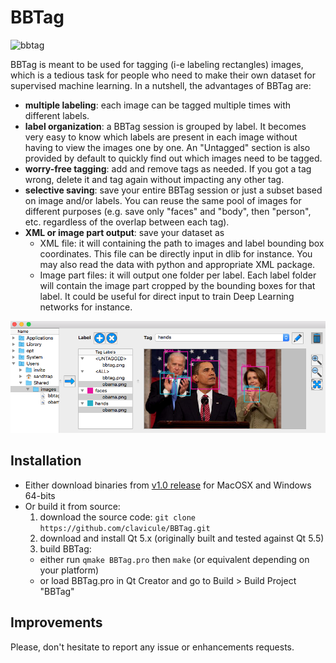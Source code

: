 # BBTag

![bbtag](https://cloud.githubusercontent.com/assets/4286942/13345189/82ce5ece-dc22-11e5-96d4-c89eb4ea7559.png)


BBTag is meant to be used for tagging (i-e labeling rectangles) images, which is a tedious task for people who need to make their own dataset for supervised machine learning. In a nutshell, the advantages of BBTag are: 
* **multiple labeling**: each image can be tagged multiple times with different labels. 
* **label organization**: a BBTag session is grouped by label. It becomes very easy to know which labels are present in each image without having to view the images one by one. An "Untagged" section is also provided by default to quickly find out which images need to be tagged. 
* **worry-free tagging**: add and remove tags as needed. If you got a tag wrong, delete it and tag again without impacting any other tag. 
* **selective saving**: save your entire BBTag session or just a subset based on image and/or labels. You can reuse the same pool of images for different purposes (e.g. save only "faces" and "body", then "person", etc. regardless of the overlap between each tag). 
* **XML or image part output**: save your dataset as 
  * XML file: it will containing the path to images and label bounding box coordinates. This file can be directly input in dlib for instance. You may also read the data with python and appropriate XML package. 
  * Image part files: it will output one folder per label. Each label folder will contain the image part cropped by the bounding boxes for that label. It could be useful for direct input to train Deep Learning networks for instance. 

![BBTag_preview](resources/html/BBTag_preview.png)

## Installation
* Either download binaries from [v1.0 release](https://github.com/clavicule/BBTag/releases) for MacOSX and Windows 64-bits
* Or build it from source:
  1. download the source code: `git clone https://github.com/clavicule/BBTag.git`
  2. download and install Qt 5.x (originally built and tested against Qt 5.5)
  3. build BBTag: 
    * either run `qmake BBTag.pro` then `make` (or equivalent depending on your platform)
    * or load BBTag.pro in Qt Creator and go to Build > Build Project "BBTag"

## Improvements
Please, don't hesitate to report any issue or enhancements requests.
